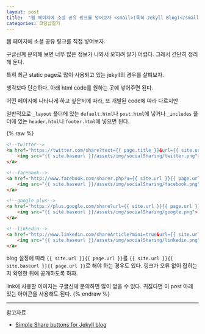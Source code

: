 ```yaml
---
layout: post
title:  "웹 페이지에 소셜 공유 링크를 넣어보자 <small>(특히 Jekyll Blog)</small>"
categories: 코딩삽질기
---
```


웹 페이지에 소셜 공유 링크를 직접 넣어보자. 

구글신께 문의해 보면 너무 많은 정보가 나와서 오히려 알기 어렵다. 그래서 간단히 정리해 둔다. 

특히 최근 static page로 많이 사용되고 있는 jekyll의 경우를 살펴보자.

생각보다 단순하다. 아래 html code를 원하는 곳에 넣어주면 된다. 

어떤 페이지에 나타나게 하고 싶은지에 따라, 또 개발된 code에 따라 다르지만 

일반적으로 `_layout` 폴더에 있는 `default.html`나 `post.html`에 넣거나 `_includes` 폴더에 있는 `header.html`나 `footer.html`에 넣으면 된다. 

{% raw %}

```html
<!--twitter-->
<a href="https://twitter.com/share?text={{ page.title }}&url={{ site.url }}{{ page.url }}" target="_blank">
	<img src="{{ site.baseurl }}/assets/img/socialSharing/twitter.png">
</a>

<!--facebook-->
<a href="http://www.facebook.com/sharer.php?u={{ site.url }}{{ page.url }}&p[title]={{ page.title }}" target="_blank">
	<img src="{{ site.baseurl }}/assets/img/socialSharing/facebook.png">
</a>

<!--google plus-->
<a href="https://plus.google.com/share?url={{ site.url }}{{ page.url }}" target="_blank">
	<img src="{{ site.baseurl }}/assets/img/socialSharing/google.png">
</a> 

<!--linkedin-->
<a href="http://www.linkedin.com/shareArticle?mini=true&url={{ site.url }}{{ page.url }}&title={{ page.title }}"  target="_blank">
	<img src="{{ site.baseurl }}/assets/img/socialSharing/linkedin.png">
</a> 
```

blog 설정에 따라 `{{ site.url }}{{ page.url }}`를 `{{ site.url }}{{ site.baseurl }}{{ page.url }}`로 해야 하는 경우도 있다. 링크가 오류 없이 잡히는지 확인한 뒤에 공개하도록 하자. 

link에 사용할 이미지는 구글신께 문의하면 많이 얻을 수 있다. 귀찮다면 이 post 아래 있는 아이콘을 사용해도 된다. 
{% endraw %}
***

참고자료

* [Simple Share buttons for Jekyll blog](https://superdevresources.com/share-buttons-jekyll/)

